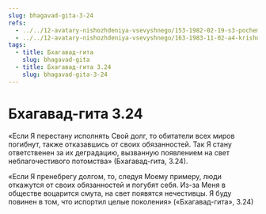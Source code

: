 ```yaml
---
slug: bhagavad-gita-3-24
refs:
  - ../../12-avatary-nishozhdeniya-vsevyshnego/153-1982-02-19-s3-pochemu-ramachandra-sovershal-shiva-pudzhu.md
  - ../../12-avatary-nishozhdeniya-vsevyshnego/163-1983-11-02-a4-krishna-povelitel-zakona-karmy-i-tolko-vneshne-nahoditsya-pod-ego-vliyaniem.md
tags:
  - title: Бхагавад-гита
    slug: bhagavad-gita
  - title: Бхагавад-гита 3.24
    slug: bhagavad-gita-3-24
---
```


# Бхагавад-гита 3.24

«Если Я перестану исполнять Свой долг, то обитатели всех миров погибнут, также отказавшись от своих обязанностей. Так Я стану ответственен за их деградацию, вызванную появлением на свет неблагочестивого потомства» (Бхагавад-гита, 3.24).


«Если Я пренебрегу долгом, то, следуя Моему примеру, люди откажутся от своих обязанностей и погубят себя. Из-за Меня в обществе воцарится смута, на свет появятся нечестивцы. Я буду повинен в том, что испортил целые поколения» («Бхагавад-гита», 3.24)

